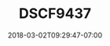 ---
title: DSCF9437
date: 2018-03-02T09:29:47-07:00
draft: false
location: Red Rock Canyon, NV
img_url: https://d17enza3bfujl8.cloudfront.net/DSCF9437.jpg
original_fn: ""
tags:
- Red Rock Canyon, NV
- climbing
- self portrait

---